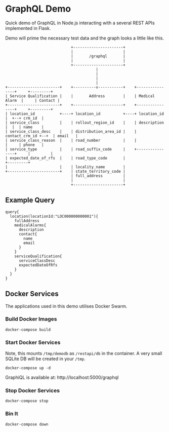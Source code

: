 # GraphQL Demo

Quick demo of GraphQL in Node.js interacting with a several REST APIs implemented in Flask.

Demo will prime the necessary test data and the graph looks a little like this.

```
                             +----------------------+
                             |                      |
                             |       /graphql       |
                             |                      |
                             +----------------------+
                                        |
                                        |
                                        |
                                        |
+-----------------------+    +----------v-----------+    +----------------+     +---------+
| Service Qualification |    |       Address        |    | Medical Alarm  |     | Contact |
+-----------------------+    +----------------------+    +----------------+     +---------+
| location_id           +----+ location_id          +----+ location_id    |  +--+ crm_id  |
| service_class         |    | rollout_region_id    |    | description    |  |  | name    |
| service_class_desc    |    | distribution_area_id |    | contact_crm_id +--+  | email   |
| service_class_reason  |    | road_number          |    |                |     | phone   |
| service_type          |    | road_suffix_code     |    +----------------+     |         |
| expected_date_of_rfs  |    | road_type_code       |                           +---------+
|                       |    | locality_name        |
+-----------------------+    | state_territory_code |
                             | full_address         |
                             |                      |
                             +----------------------+
```

## Example Query

```
query{
  location(locationId:"LOC000000000001"){
    fullAddress
    medicalAlarms{
      description
      contact{
        name
        email
      }
    }
    serviceQualification{
      serviceClassDesc
      expectedDateOfRfs
    }
  }
}
```

## Docker Services

The applications used in this demo utilises Docker Swarm.

### Build Docker Images

```
docker-compose build
```

### Start Docker Services

Note, this mounts `/tmp/demodb` as `/restapi/db` in the container. A very small SQLite DB will be created in your `/tmp`.

```
docker-compose up -d
```

GraphiQL is available at: http://localhost:5000/graphql

### Stop Docker Services

```
docker-compose stop
```

### Bin It

```
docker-compose down
```